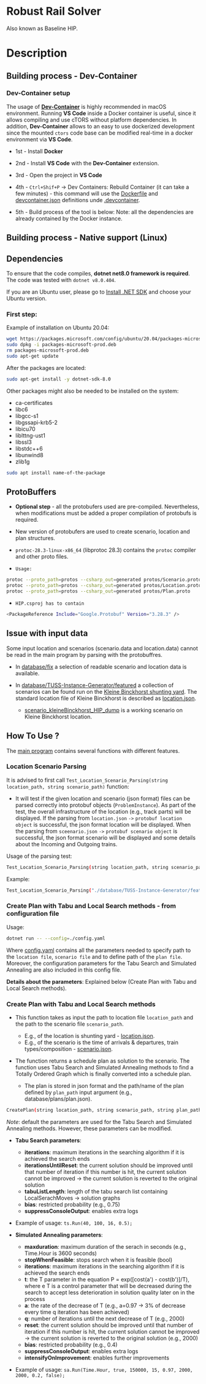 # Robust Rail Solver 
Also known as Baseline HIP. 


# Description 

## Building process - Dev-Container
### Dev-Container setup
The usage of **[Dev-Container](https://code.visualstudio.com/docs/devcontainers/tutorial)** is highly recommended in macOS environment. Running **VS Code** inside a Docker container is useful, since it allows compiling and use cTORS without platform dependencies. In addition, **Dev-Container** allows to an easy to use dockerized development since the mounted `ctors` code base can be modified real-time in a docker environment via **VS Code**.

* 1st - Install **Docker**

* 2nd - Install **VS Code** with the **Dev-Container** extension. 

* 3rd - Open the project in **VS Code**

* 4th - `Ctrl+Shif+P` → Dev Containers: Rebuild Container (it can take a few minutes) - this command will use the [Dockerfile](.devcontainer/Dockerfile) and [devcontainer.json](.devcontainer/devcontainer.json) definitions unde [.devcontainer](.devcontainer).

* 5th - Build process of the tool is below: 
Note: all the dependencies are already contained by the Docker instance.

## Building process - Native support (Linux)
## Dependencies

To ensure that the code compiles, **dotnet net8.0 framework is required**. The code was tested with `dotnet v8.0.404`.

If you are an Ubuntu user, please go to [Install .NET SDK]("https://learn.microsoft.com/en-us/dotnet/core/install/linux-ubuntu-install?pivots=os-linux-ubuntu-2204&tabs=dotnet9") and choose your Ubuntu version.


### First step:
Example of installation on Ubuntu 20.04:

```bash
wget https://packages.microsoft.com/config/ubuntu/20.04/packages-microsoft-prod.deb -O packages-microsoft-prod.deb
sudo dpkg -i packages-microsoft-prod.deb
rm packages-microsoft-prod.deb
sudo apt-get update
```
After the packages are located:

```bash
sudo apt-get install -y dotnet-sdk-8.0
```


Other packages might also be needed to be installed on the system:
* ca-certificates
* libc6
* libgcc-s1
* libgssapi-krb5-2
* libicu70
* liblttng-ust1
* libssl3
* libstdc++6
* libunwind8
* zlib1g


```bash
sudo apt install name-of-the-package
```

## ProtoBuffers

* **Optional step** - all the protobufers used are pre-compiled. Nevertheless, when modifications must be added a proper compilation of protobufs is required.
* New version of protobufers are used to create scenario, location and plan structures. 
* `protoc-28.3-linux-x86_64` (libprotoc 28.3) contains the `protoc` compiler and other proto files.

* `Usage:`

```bash
protoc --proto_path=protos --csharp_out=generated protos/Scenario.proto
protoc --proto_path=protos --csharp_out=generated protos/Location.proto
protoc --proto_path=protos --csharp_out=generated protos/Plan.proto
``` 

* `HIP.csproj has to contain`
```bash
<PackageReference Include="Google.Protobuf" Version="3.28.3" />
```


## Issue with input data

Some input location and scenarios (scenario.data and location.data) cannot be read in the main program by parsing with the protobuffres. 

* In [database/fix](database/fix) a selection of readable scenario and location data is available.

* In [database/TUSS-Instance-Generator/featured](database/TUSS-Instance-Generator/featured) a collection of scenarios can be found run on the [Kleine Binckhorst shunting yard](Kleine_Binckhorst.png). The standard location file of Kleine Binckhorst is described as [location.json](database/TUSS-Instance-Generator/featured/location_kleineBinckhorst_HIP_dump.json).

    * [scenario_kleineBinckhorst_HIP_dump](database/TUSS-Instance-Generator/featured/scenario_kleineBinckhorst_HIP_dump.json) is a working scenario on Kleine Binckhorst location.


## How To Use ?


The [main program](Program.cs) contains several functions with different features.

### Location Scenario Parsing

It is advised to first call `Test_Location_Scenario_Parsing(string location_path, string scenario_path)` function:
* It will test if the given location and scenario (json format) files can be parsed correctly into protobuf objects (`ProblemInstance`). As part of the test, the overall infrastructure of the location (e.g., track parts) will be displayed. If the parsing from `location.json` `->` `protobuf location object` is successful, the json format location will be displayed. When the parsing from `sceenario.json` `->` `protobuf scenario object` is successful, the json format scenario will be displayed and some details about the Incoming and Outgoing trains.

Usage of the parsing test:
```bash
Test_Location_Scenario_Parsing(string location_path, string scenario_path)
```
Example: 

```bash
Test_Location_Scenario_Parsing("./database/TUSS-Instance-Generator/featured/location_kleineBinckhorst_HIP_dump.json", "./database/TUSS-Instance-Generator/featured/scenario_kleineBinckhorst_HIP_dump.json");
```

### Create Plan with Tabu and Local Search methods - from configuration file

Usage: 
```bash 
dotnet run -- --config=./config.yaml
```
Where [config.yaml](./config.yaml) contains all the parameters needed to specify path to the `location file`, `scenario file` and to define path of the `plan file`. Moreover, the configuration parameters for the Tabu Search and Simulated Annealing are also included in this config file. 

**Details about the parameters**: Explained below (Create Plan with Tabu and Local Search methods).


### Create Plan with Tabu and Local Search methods

* This function takes as input the path to location file `location_path` and the path to the scenario file `scenario_path`. 
    * E.g., of the location is shunting yard - [location.json](database/TUSS-Instance-Generator/featured/location_kleineBinckhorst_HIP_dump.json). 
    * E.g., of the scenario is the time of arrivals & departures, train types/composition - [scenario.json](database/TUSS-Instance-Generator/featured/scenario_kleineBinckhorst_HIP_dump.json).

* The function returns a schedule plan as solution to the scenario. The function uses Tabu Search and Simulated Annealing methods to find a Totally Ordered Graph which is finally converted into a schedule plan.
    *  The plan is stored in json format and the path/name of the plan defined by `plan_path` input argument (e.g., database/plans/plan.json).  

```bash
CreatePlan(string location_path, string scenario_path, string plan_path)
```

*Note*: default the parameters are used for the Tabu Search and Simulated Annealing methods. However, these parameters can be modified.

* **Tabu Search parameters**:
    * **iterations**: maximum iterations in the searching algorithm if it is achieved the search ends
    * **iterationsUntilReset**: the current solution should be improved until that number of iteration if this number is hit, the current solution cannot be improved -> the current solution is reverted to the original solution
    * **tabuListLength**: length of the tabu search list containing LocalSerachMoves -> solution graphs
    * **bias**: restricted probability (e.g., 0.75)
    * **suppressConsoleOutput**: enables extra logs


* Example of usage: `ts.Run(40, 100, 16, 0.5);`



* **Simulated Annealing parameters**:

    * **maxduration**: maximum duration of the serach in seconds (e.g., Time.Hour is 3600 seconds)
    * **stopWhenFeasible**: stops search when it is feasible (bool)
    * **iterations**: maximum iterations in the searching algorithm if it is achieved the search ends
    * **t**: the T parameter in the equation P = exp([cost(a') - cost(b')]/T), where e T is a control parameter that will be decreased during the search to accept less deterioration in solution quality later on in the process
    * **a**: the rate of the decrease of T (e.g., a=0.97 -> 3% of decrease every time q iteration has been achieved)
    * **q**: number of iterations until the next decrease of T (e.g., 2000)
    * **reset**: the current solution should be improved until that number of iteration if this number is hit, the current solution cannot be improved -> the current solution is reverted to the original solution (e.g., 2000)
    * **bias**: restricted probability (e.g., 0.4)
    * **suppressConsoleOutput**: enables extra logs
    * **intensifyOnImprovement**: enables further improvements

* Example of usage: `sa.Run(Time.Hour, true, 150000, 15, 0.97, 2000, 2000, 0.2, false);`

